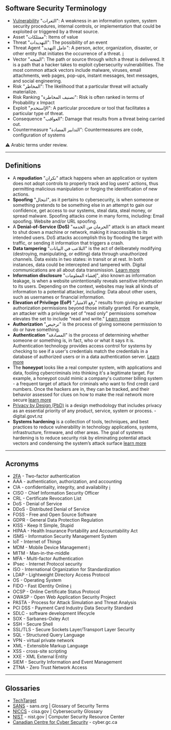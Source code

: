 ## Software Security Terminology
* [Vulnerability](https://csrc.nist.gov/glossary/term/vulnerability) "الثغرات": A weakness in an information system, system security procedures, internal controls, or implementation that could be exploited or triggered by a threat source.
* Asset "ممتلكات": Items of value
* Threat "التهديدات": The possibility of an event
* Threat Agent "عامل التهديد": A person, actor, organization, disaster, or other entity that initiates the occurrence of a threat. [ℹ](https://www.hypr.com/security-encyclopedia/threat-agent)
* Vector "المتجه": The path or source through witch a threat is delivered. It is a path that a hacker takes to exploit cybersecurity vulnerabilities. The most common attack vectors include malware, viruses, email attachments, web pages, pop-ups, instant messages, text messages, and social engineering.
* Risk "المخاطر": The likelihood that a particular threat will actually materialize.
* Risk Ranking "تصنيف المخاطرة": Risk is often ranked in terms of Probability x Impact
* Exploit "الإاستخدم": A particular procedure or tool that facilitates a particular type of threat.
* Consequence "العواقب": Damage that results from a threat being carried out.
* Countermeasure "التدابير المضادة": Countermeasures are code, configuration of systems

⚠ Arabic terms under review.

-----
## Definitions
* A **repudiation** "نكران" attack happens when an application or system does not adopt controls to properly track and log users' actions, thus permitting malicious manipulation or forging the identification of new actions.
* **Spoofing** "انتحال", as it pertains to cybersecurity, is when someone or something pretends to be something else in an attempt to gain our confidence, get access to our systems, steal data, steal money, or spread malware. Spoofing attacks come in many forms, including: Email spoofing. Website and/or URL spoofing.
* A **Denial-of-Service (DoS)** "الحرمان من الخدمة" attack is an attack meant to shut down a machine or network, making it inaccessible to its intended users. DoS attacks accomplish this by flooding the target with traffic, or sending it information that triggers a crash.
* **Data tampering** "التلاعب في البيانات" is the act of deliberately modifying (destroying, manipulating, or editing) data through unauthorized channels. Data exists in two states: in transit or at rest. In both instances, data could be intercepted and tampered with. Digital communications are all about data transmission. [Learn more](https://study.com/academy/lesson/what-is-data-tampering-definition-prevention.html)
* **Information disclosure** "إفشاء المعلومات", also known as information leakage, is when a website unintentionally reveals sensitive information to its users. Depending on the context, websites may leak all kinds of information to a potential attacker, including: Data about other users, such as usernames or financial information.
* **Elevation of Privilege (EoP)** "رفع الامتياز" results from giving an attacker authorization permissions beyond those initially granted. For example, an attacker with a privilege set of "read only" permissions somehow elevates the set to include "read and write." [Learn more](https://learn.microsoft.com/en-us/dotnet/framework/wcf/feature-details/elevation-of-privilege)
* **Authorization** "ترخيص" is the process of giving someone permission to do or have something.
* **Authentication** "المصادقة" is the process of determining whether someone or something is, in fact, who or what it says it is. Authentication technology provides access control for systems by checking to see if a user's credentials match the credentials in a database of authorized users or in a data authentication server. [Learn more](https://www.techtarget.com/searchsecurity/definition/authentication)
* The **honeypot** looks like a real computer system, with applications and data, fooling cybercriminals into thinking it's a legitimate target. For example, a honeypot could mimic a company's customer billing system - a frequent target of attack for criminals who want to find credit card numbers. Once the hackers are in, they can be tracked, and their behavior assessed for clues on how to make the real network more secure [learn more](https://me-en.kaspersky.com/resource-center/threats/what-is-a-honeypot)
* [Privacy by Design (PbD)](https://www.digital.govt.nz/standards-and-guidance/privacy-security-and-risk/privacy/manage-a-privacy-programme/privacy-by-design-pbd/) is a design methodology that includes privacy as an essential priority of any product, service, system or process. - digital.govt.nz
* **Systems hardening** is a collection of tools, techniques, and best practices to reduce vulnerability in technology applications, systems, infrastructure, firmware, and other areas. The goal of systems hardening is to reduce security risk by eliminating potential attack vectors and condensing the system’s attack surface [learn more](https://www.beyondtrust.com/resources/glossary/systems-hardening)

-----

## Acronyms
* [2FA](https://www.investopedia.com/terms/t/twofactor-authentication-2fa.asp) - Two-factor authentication
* AAA - authentication, authorization, and accounting
* CIA - confidentiality, integrity, and availability [ℹ](https://whatis.techtarget.com/definition/Confidentiality-integrity-and-availability-CIA)
* CISO - Chief Information Security Officer
* CRL - Certificate Revocation List
* DoS - Denial of Service
* DDoS - Distributed Denial of Service
* FOSS - Free and Open Source Software
* GDPR - General Data Protection Regulation
* KISS - Keep It Simple, Stupid 
* HIPAA - Health Insurance Portability and Accountability Act
* ISMS - Information Security Management System
* IoT - Internet of Things
* MDM - Mobile Device Management [ℹ](https://searchmobilecomputing.techtarget.com/definition/mobile-device-management)
* MITM - Man-in-the-middle
* MFA - Multi-factor Authentication
* IPsec - Internet Protocol security
* ISO - International Organization for Standardization
* LDAP - Lightweight Directory Access Protocol
* OS - Operating System
* FIDO - Fast IDentity Online [ℹ](https://docs.microsoft.com/en-us/azure/active-directory/authentication/concept-authentication-passwordless)
* OCSP - Online Certificate Status Protocol
* OWASP - Open Web Application Security Project
* PASTA - Process for Attack Simulation and Threat Analysis
* PCI DSS - Payment Card Industry Data Security Standard
* SDLC - software development lifecycle
* SOX - Sarbanes-Oxley Act
* SSH - Secure Shell
* SSL/TLS - Secure Sockets Layer/Transport Layer Security
* SQL - Structured Query Language
* VPN - virtual private network
* XML - Extensible Markup Language
* XSS - cross-site scripting
* XXE - XML External Entity
* SIEM - Security Information and Event Management
* ZTNA - Zero Trust Network Access

-----
## Glossaries
* [TechTarget](https://whatis.techtarget.com/glossary/Security-Management)
* [SANS](https://www.sans.org/security-resources/glossary-of-terms/) - sans.org | Glossary of Security Terms
* [NICCS](https://niccs.cisa.gov/about-niccs/cybersecurity-glossary) - cisa.gov | Cybersecurity Glossary
* [NIST](https://csrc.nist.gov/glossary) - nist.gov | Computer Security Resource Center
* [Canadian Centre for Cyber Security](https://cyber.gc.ca/en/glossary) - cyber.gc.ca
